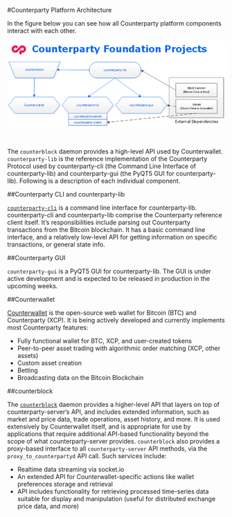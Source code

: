 #Counterparty Platform Architecture 

In the figure below you can see how all Counterparty platform components interact with each other.

![](/_images/architecture1.png)

<br/>  
  
The `counterblock` daemon provides a high-level API used by Counterwallet.  `counterparty-lib` is the reference implementation of the Counterparty Protocol used by counterparty-cli (the Command Line Interface of counterparty-lib) and counterparty-gui (the PyQT5 GUI for counterparty-lib).
Following is a description of each individual component.

##Counterparty CLI and counterparty-lib

[`counterparty-cli`](counterparty-cli.md) is a command line interface for counterparty-lib. counterparty-cli and counterparty-lib comprise the Counterparty reference client itself. It’s responsibilities include parsing out Counterparty transactions from the Bitcoin blockchain. It has a basic command line interface, and a relatively low-level API for getting information on specific transactions, or general state info.

##Counterparty GUI

`counterparty-gui` is a PyQT5 GUI for counterparty-lib. The GUI is under active development and is expected to be released in production in the upcoming weeks.

##Counterwallet

[Counterwallet](counterwallet_doc.md) is the open-source web wallet for Bitcoin (BTC) and Counterparty (XCP). It is being actively developed and currently implements most Counterparty features:

- Fully functional wallet for BTC, XCP, and user-created tokens
- Peer-to-peer asset trading with algorithmic order matching (XCP, other assets)
- Custom asset creation
- Betting
- Broadcasting data on the Bitcoin Blockchain

##counterblock

The [`counterblock`](counterblock_API.md) daemon provides a higher-level API that layers on top of counterparty-server‘s API, and includes extended information, such as market and price data, trade operations, asset history, and more. It is used extensively by Counterwallet itself, and is appropriate for use by applications that require additional API-based functionality beyond the scope of what counterparty-server provides.
`counterblock` also provides a proxy-based interface to all `counterparty-server` API methods, via the `proxy_to_counterpartyd` API call.  Such services include:

- Realtime data streaming via socket.io
- An extended API for Counterwallet-specific actions like wallet preferences storage and retrieval
- API includes functionality for retrieving processed time-series data suitable for display and manipulation (useful for distributed exchange price data, and more)
